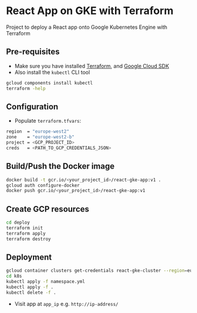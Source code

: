 # React App on GKE with Terraform

Project to deploy a React app onto Google Kubernetes Engine with Terraform

## Pre-requisites

- Make sure you have installed [Terraform](https://learn.hashicorp.com/tutorials/terraform/install-cli), and [Google Cloud SDK](https://cloud.google.com/sdk/docs/install)
- Also install the `kubectl` CLI tool

```bash
gcloud components install kubectl
terraform -help
```

## Configuration

- Populate `terraform.tfvars`:

```bash
region  = "europe-west2"
zone    = "europe-west2-b"
project = <GCP_PROJECT_ID>
creds   = <PATH_TO_GCP_CREDENTIALS_JSON>
```

## Build/Push the Docker image

```bash
docker build -t gcr.io/<your_project_id>/react-gke-app:v1 .
gcloud auth configure-docker
docker push gcr.io/<your_project_id>/react-gke-app:v1
```

## Create GCP resources

```bash
cd deploy
terraform init
terraform apply
terraform destroy
```

## Deployment

```bash
gcloud container clusters get-credentials react-gke-cluster --region=europe-west2
cd k8s
kubectl apply -f namespace.yml
kubectl apply -f .
kubectl delete -f .
```

- Visit app at `app_ip` e.g. `http://ip-address/`
